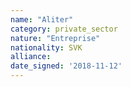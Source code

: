 ```yaml
---
name: "Aliter"
category: private_sector
nature: "Entreprise"
nationality: SVK
alliance: 
date_signed: '2018-11-12'
---
```

    